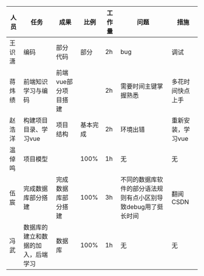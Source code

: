 | 人员   | 任务                               | 成果                | 比例     | 工作量 | 问题                                                         | 措施              |
| ------ | ---------------------------------- | ------------------- | -------- | ------ | ------------------------------------------------------------ | ----------------- |
| 王识潇 | 编码                               | 部分代码            | 部分     | 2h     | bug                                                          | 调试              |
| 蒋炜绩 | 前端知识学习与编码                 | 前端vue部分项目搭建 |          | 2h     | 需要时间主键掌握熟悉                                         | 多花时间快点上手  |
| 赵浩洋 | 构建项目目录、学习vue              | 项目结构            | 基本完成 | 2h     | 环境出错                                                     | 重新安装，学习vue |
| 温倬鸣 | 项目模型                           |                     | 100%     | 1h     | 无                                                           | 无                |
| 伍宸   | 完成数据库部分搭建                 | 完成数据库部分搭建  | 100%     | 3h     | 不同的数据库软件的部分语法规则有点小区别导致debug用了挺长时间 | 翻阅CSDN          |
| 冯武   | 数据库的建立和数据的加入，后端学习 | 数据库              | 100%     | 1h     | 无                                                           | 无                |

